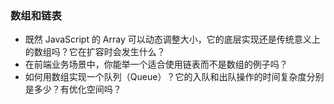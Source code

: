 

### 数组和链表

- 既然 JavaScript 的 Array 可以动态调整大小，它的底层实现还是传统意义上的数组吗？它在扩容时会发生什么？
- 在前端业务场景中，你能举一个适合使用链表而不是数组的例子吗？
- 如何用数组实现一个队列（Queue）？它的入队和出队操作的时间复杂度分别是多少？有优化空间吗？